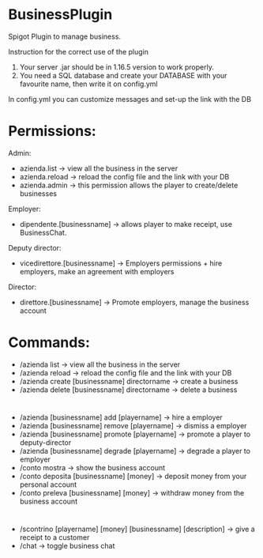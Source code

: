 # BusinessPlugin
Spigot Plugin to manage business.

Instruction for the correct use of the plugin
1. Your server .jar should be in 1.16.5 version to work properly.
2. You need a SQL database and create your DATABASE with your favourite name, then write it on config.yml

In config.yml you can customize messages and set-up the link with the DB

# Permissions:
Admin:
- azienda.list -> view all the business in the server
- azienda.reload -> reload the config file and the link with your DB
- azienda.admin -> this permission allows the player to create/delete businesses

Employer:
- dipendente.[businessname] -> allows player to make receipt, use BusinessChat.

Deputy director:
- vicedirettore.[businessname] -> Employers permissions + hire employers, make an agreement with employers

Director:
- direttore.[businessname] -> Promote employers, manage the business account

# Commands:
- /azienda list -> view all the business in the server
- /azienda reload -> reload the config file and the link with your DB
- /azienda create [businessname] directorname -> create a business
- /azienda delete [businessname] directorname -> delete a business
#
- /azienda [businessname] add [playername] -> hire a employer
- /azienda [businessname] remove [playername] -> dismiss a employer
- /azienda [businessname] promote [playername] -> promote a player to deputy-director
- /azienda [businessname] degrade [playername] -> degrade a player to employer
- /conto mostra -> show the business account
- /conto deposita [businessname] [money] -> deposit money from your personal account
- /conto preleva [businessname] [money] -> withdraw money from the business account
#
- /scontrino [playername] [money] [businessname] [description] -> give a receipt to a customer
- /chat -> toggle business chat


